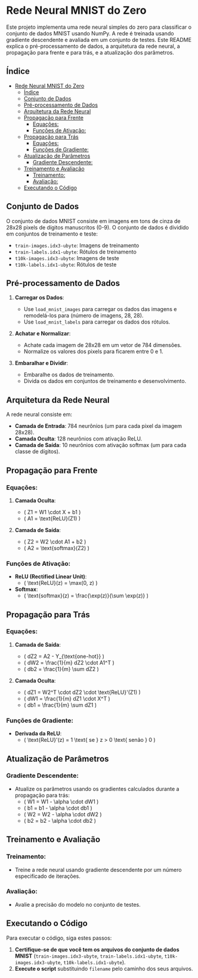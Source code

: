 # Rede Neural MNIST do Zero

Este projeto implementa uma rede neural simples do zero para classificar o conjunto de dados MNIST usando NumPy. A rede é treinada usando gradiente descendente e avaliada em um conjunto de testes. Este README explica o pré-processamento de dados, a arquitetura da rede neural, a propagação para frente e para trás, e a atualização dos parâmetros.

## Índice

- [Rede Neural MNIST do Zero](#rede-neural-mnist-do-zero)
  - [Índice](#índice)
  - [Conjunto de Dados](#conjunto-de-dados)
  - [Pré-processamento de Dados](#pré-processamento-de-dados)
  - [Arquitetura da Rede Neural](#arquitetura-da-rede-neural)
  - [Propagação para Frente](#propagação-para-frente)
    - [Equações:](#equações)
    - [Funções de Ativação:](#funções-de-ativação)
  - [Propagação para Trás](#propagação-para-trás)
    - [Equações:](#equações-1)
    - [Funções de Gradiente:](#funções-de-gradiente)
  - [Atualização de Parâmetros](#atualização-de-parâmetros)
    - [Gradiente Descendente:](#gradiente-descendente)
  - [Treinamento e Avaliação](#treinamento-e-avaliação)
    - [Treinamento:](#treinamento)
    - [Avaliação:](#avaliação)
  - [Executando o Código](#executando-o-código)

## Conjunto de Dados

O conjunto de dados MNIST consiste em imagens em tons de cinza de 28x28 pixels de dígitos manuscritos (0-9). O conjunto de dados é dividido em conjuntos de treinamento e teste:

- `train-images.idx3-ubyte`: Imagens de treinamento
- `train-labels.idx1-ubyte`: Rótulos de treinamento
- `t10k-images.idx3-ubyte`: Imagens de teste
- `t10k-labels.idx1-ubyte`: Rótulos de teste

## Pré-processamento de Dados

1. **Carregar os Dados**:

   - Use `load_mnist_images` para carregar os dados das imagens e remodelá-los para (número de imagens, 28, 28).
   - Use `load_mnist_labels` para carregar os dados dos rótulos.

2. **Achatar e Normalizar**:

   - Achate cada imagem de 28x28 em um vetor de 784 dimensões.
   - Normalize os valores dos pixels para ficarem entre 0 e 1.

3. **Embaralhar e Dividir**:
   - Embaralhe os dados de treinamento.
   - Divida os dados em conjuntos de treinamento e desenvolvimento.

## Arquitetura da Rede Neural

A rede neural consiste em:

- **Camada de Entrada**: 784 neurônios (um para cada pixel da imagem 28x28).
- **Camada Oculta**: 128 neurônios com ativação ReLU.
- **Camada de Saída**: 10 neurônios com ativação softmax (um para cada classe de dígitos).

## Propagação para Frente

### Equações:

1. **Camada Oculta**:

   - \( Z1 = W1 \cdot X + b1 \)
   - \( A1 = \text{ReLU}(Z1) \)

2. **Camada de Saída**:
   - \( Z2 = W2 \cdot A1 + b2 \)
   - \( A2 = \text{softmax}(Z2) \)

### Funções de Ativação:

- **ReLU (Rectified Linear Unit)**:
  - \( \text{ReLU}(z) = \max(0, z) \)
- **Softmax**:
  - \( \text{softmax}(z) = \frac{\exp(z)}{\sum \exp(z)} \)

## Propagação para Trás

### Equações:

1. **Camada de Saída**:

   - \( dZ2 = A2 - Y\_{\text{one-hot}} \)
   - \( dW2 = \frac{1}{m} dZ2 \cdot A1^T \)
   - \( db2 = \frac{1}{m} \sum dZ2 \)

2. **Camada Oculta**:
   - \( dZ1 = W2^T \cdot dZ2 \cdot \text{ReLU}'(Z1) \)
   - \( dW1 = \frac{1}{m} dZ1 \cdot X^T \)
   - \( db1 = \frac{1}{m} \sum dZ1 \)

### Funções de Gradiente:

- **Derivada da ReLU**:
  - \( \text{ReLU}'(z) = 1 \text{ se } z > 0 \text{ senão } 0 \)

## Atualização de Parâmetros

### Gradiente Descendente:

- Atualize os parâmetros usando os gradientes calculados durante a propagação para trás:
  - \( W1 = W1 - \alpha \cdot dW1 \)
  - \( b1 = b1 - \alpha \cdot db1 \)
  - \( W2 = W2 - \alpha \cdot dW2 \)
  - \( b2 = b2 - \alpha \cdot db2 \)

## Treinamento e Avaliação

### Treinamento:

- Treine a rede neural usando gradiente descendente por um número especificado de iterações.

### Avaliação:

- Avalie a precisão do modelo no conjunto de testes.

## Executando o Código

Para executar o código, siga estes passos:

1. **Certifique-se de que você tem os arquivos do conjunto de dados MNIST** (`train-images.idx3-ubyte`, `train-labels.idx1-ubyte`, `t10k-images.idx3-ubyte`, `t10k-labels.idx1-ubyte`).
2. **Execute o script** substituindo `filename` pelo caminho dos seus arquivos.
